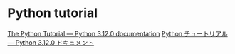 # Python tutorial

[The Python Tutorial — Python 3.12.0 documentation](https://docs.python.org/3/tutorial/)
[Python チュートリアル — Python 3.12.0 ドキュメント](https://docs.python.org/ja/3/tutorial/)